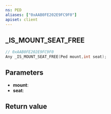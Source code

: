 ```yaml
---
ns: PED
aliases: ["0xAAB0FE202E9FC9F0"]
apiset: client
---
```

## _IS_MOUNT_SEAT_FREE

```c
// 0xAAB0FE202E9FC9F0
Any _IS_MOUNT_SEAT_FREE(Ped mount,int seat);
```


## Parameters
* **mount**:
* **seat**:

## Return value